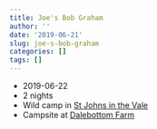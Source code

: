 ```yaml
---
title: Joe's Bob Graham
author: ''
date: '2019-06-21'
slug: joe-s-bob-graham
categories: []
tags: []
---
```


* 2019-06-22
* 2 nights
* Wild camp in [St Johns in the Vale](https://goo.gl/maps/9kcoxPtVeA6AU5cx7)
* Campsite at [Dalebottom Farm](https://goo.gl/maps/BjWbxwohfahLrXt16)